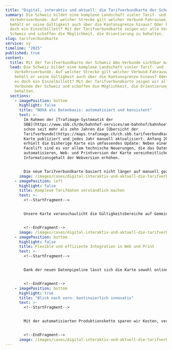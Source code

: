 ```yaml
---
title: "Digital, interaktiv und aktuell: die Tarifverbundkarte der Schweiz."
summary: Die Schweiz bildet eine komplexe Landschaft vieler Tarif- und
  Verkehrsverbunde. Auf welcher Strecke gilt welcher Verbund-Fahrausweis? Und
  behält er seine Gültigkeit auch über die Kantonsgrenze hinaus? Oder braucht es
  doch ein Einzelbillett? Mit der Tarifverbundkarte zeigen wir alle Verbunde der
  Schweiz und schaffen die Möglichkeit, die Orientierung zu behalten.
slug: tarifverbundkarte
service: xy
timeline: "2025"
published: true
content:
  title: Mit der Tarifverbundkarte der Schweiz Abo-Verbunde sichtbar machen.
  lead: Die Schweiz bildet eine komplexe Landschaft vieler Tarif- und
    Verkehrsverbunde. Auf welcher Strecke gilt welcher Verbund-Fahrausweis? Und
    behält er seine Gültigkeit auch über die Kantonsgrenze hinaus? Oder braucht
    es doch ein Einzelbillett? Mit der Tarifverbundkarte zeigen wir alle
    Verbunde der Schweiz und schaffen die Möglichkeit, die Orientierung zu
    behalten.
  sections:
    - imagePosition: bottom
      highlight: false
      title: "NOVA als Datenbasis: automatisiert und konsistent"
      text: >-
        Im Rahmen der [Trafimage-Systematik der
        SBB](https://www.sbb.ch/de/bahnhof-services/am-bahnhof/bahnhoefe/karten-bahnhofplaene.html) wurde
        schon seit mehr als zehn Jahren die [Übersicht der
        Tarifverbunde](https://maps.trafimage.ch/ch.sbb.tarifverbundkarte.public) als
        Karte publiziert und jedes Jahr manuell aktualisiert. Anfang 2021
        erhielt die bisherige Karte ein umfassendes Update: Neben einem sanften
        Facelift sind es vor allem technische Neuerungen, die das Datenupdate
        automatisieren, Web- und Printversion der Karte vereinheitlichen und den
        Informationsgehalt der Webversion erhöhen.


        Die neue Tarifverbundkarte basiert nicht länger auf manuell gezeichneten Inhalten, sondern nutzt stattdessen die Tarifdatenbank NOVA, das Herzstück des künftigen Preissystem ÖV Schweiz (ZPS), als zentrale Grundlage. Diese Datenbank enthält alle Informationen zur Gültigkeit von Abonnements pro Verbindung («Kanten») und Betreiber und wird routinemässig zum Fahrplanwechsel aktualisiert.
      image: /images/cases/digital-interaktiv-und-aktuell-die-tarifverbundkarte-der-schweiz/divers.png
    - imagePosition: left
      highlight: false
      title: Komplexe Tarifdaten verständlich machen
      text: >-
        <!--StartFragment-->


        Unsere Karte veranschaulicht die Gültigkeitsbereiche auf Gemeindeebene. Eine Generalisierung, die Übersichtlichkeit bei landesweiter Darstellung garantiert. Alle Schritte, von der Zuordnung der Tarifkanten aus NOVA, über die räumliche Präzisierung mittels Routing-Dienste bis hin zur Darstellung von Sonderfällen (z. B. Zahnradbahn nach Les Pléiades, Grenzfälle), werden automatisiert durch einen speziell entwickelten Algorithmus umgesetzt. Überlappende Verbunde werden mit farbigen Schraffuren visualisiert. Zum Einsatz kommt die moderne Technologie MapBox Vector Tiles, die hochauflösende Darstellungen und weitreichende Interaktivität mit der Karte ermöglicht und gleichzeitig die Datenmenge, die der Webbrowser über das Internet laden muss, gering hält.


        <!--EndFragment-->
      image: /images/cases/digital-interaktiv-und-aktuell-die-tarifverbundkarte-der-schweiz/verbundskarte.png
    - imagePosition: bottom
      highlight: false
      title: Flexible und effiziente Integration in Web und Print
      text: >-
        <!--StartFragment-->


        Dank der neuen Datenpipeline lässt sich die Karte sowohl online interaktiv nutzen als auch als PDF im Format bis A0 drucken, inklusive automatischer Legende. Damit wird der digitale und gedruckte Einsatz erstmals aus einer Quelle heraus ermöglicht.


        <!--EndFragment-->
    - imagePosition: bottom
      highlight: true
      title: "Blick nach vorn: kontinuierlich innovativ"
      text: >-
        <!--StartFragment-->


        Mit der automatisierten Produktionskette sparen wir Kosten, verbessern Aktualität und minimieren Fehler. Zukünftige Erweiterungen können auf die Gültigkeit übergreifender Produkte wie GA oder Halbtax streckenweise differenziert visualisieren. 


        <!--EndFragment-->
      image: /images/cases/digital-interaktiv-und-aktuell-die-tarifverbundkarte-der-schweiz/1000_f_1356199167_apar6prdhjpivjzzzg4lyazj1ubcwrwn.jpg
---
```

